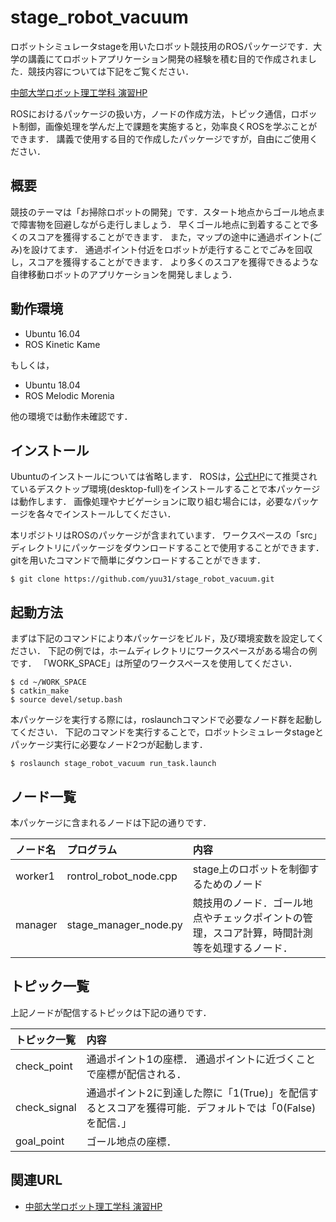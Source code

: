 # stage_robot_vacuum
ロボットシミュレータstageを用いたロボット競技用のROSパッケージです．大学の講義にてロボットアプリケーション開発の経験を積む目的で作成されました．競技内容については下記をご覧ください．

[中部大学ロボット理工学科 演習HP]( https://robot.isc.chubu.ac.jp/?p=1469)

ROSにおけるパッケージの扱い方，ノードの作成方法，トピック通信，ロボット制御，画像処理を学んだ上で課題を実施すると，効率良くROSを学ぶことができます．
講義で使用する目的で作成したパッケージですが，自由にご使用ください．

## 概要
競技のテーマは「お掃除ロボットの開発」です．スタート地点からゴール地点まで障害物を回避しながら走行しましょう．
早くゴール地点に到着することで多くのスコアを獲得することができます．
また，マップの途中に通過ポイント(ごみ)を設けてます．
通過ポイント付近をロボットが走行することでごみを回収し，スコアを獲得することができます．
より多くのスコアを獲得できるような自律移動ロボットのアプリケーションを開発しましょう．

## 動作環境
* Ubuntu 16.04
* ROS Kinetic Kame

もしくは，

* Ubuntu 18.04
* ROS Melodic Morenia

他の環境では動作未確認です．

## インストール
Ubuntuのインストールについては省略します．
ROSは，[公式HP](https://www.ros.org)にて推奨されているデスクトップ環境(desktop-full)をインストールすることで本パッケージは動作します．
画像処理やナビゲーションに取り組む場合には，必要なパッケージを各々でインストールしてください．

本リポジトリはROSのパッケージが含まれています．
ワークスペースの「src」ディレクトリにパッケージをダウンロードすることで使用することができます．
gitを用いたコマンドで簡単にダウンロードすることができます．

```
$ git clone https://github.com/yuu31/stage_robot_vacuum.git
```

## 起動方法
まずは下記のコマンドにより本パッケージをビルド，及び環境変数を設定してください．
下記の例では，ホームディレクトリにワークスペースがある場合の例です．
「WORK_SPACE」は所望のワークスペースを使用してください．
```
$ cd ~/WORK_SPACE
$ catkin_make
$ source devel/setup.bash
```

本パッケージを実行する際には，roslaunchコマンドで必要なノード群を起動してください．
下記のコマンドを実行することで，ロボットシミュレータstageとパッケージ実行に必要なノード2つが起動します．
```
$ roslaunch stage_robot_vacuum run_task.launch
```

## ノード一覧
本パッケージに含まれるノードは下記の通りです．

| ノード名 | プログラム | 内容 |
|:-----------|:------------|:------------|
| worker1 | rontrol_robot_node.cpp | stage上のロボットを制御するためのノード |
| manager | stage_manager_node.py     | 競技用のノード．ゴール地点やチェックポイントの管理，スコア計算，時間計測等を処理するノード． |

## トピック一覧
上記ノードが配信するトピックは下記の通りです．

| トピック一覧 | 内容 |
|:-----------|:------------|
| check_point     | 通過ポイント1の座標． 通過ポイントに近づくことで座標が配信される．|
| check_signal | 通過ポイント2に到達した際に「1(True)」を配信するとスコアを獲得可能．デフォルトでは「0(False)を配信．」 |
| goal_point     | ゴール地点の座標． |


## 関連URL
* [中部大学ロボット理工学科 演習HP]( https://robot.isc.chubu.ac.jp/?p=1469)
